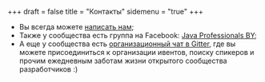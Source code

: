 +++
draft = false
title = "Контакты"
sidemenu = "true"
+++

<ul class="fa-ul">
  <li>Вы всегда можете <a href="mailto:java.professionalsby@gmail.com">написать нам</a>;</li>
  <li>Также у сообщества есть группа на Facebook: <a href="https://www.facebook.com/groups/535918699874448/" target="_blank"><i class="fa fa-facebook-square fa-lg"></i>Java Professionals BY</a>;</li>
  <li>А еще у сообщества есть <a href="https://gitter.im/JavaBy/Community" target="_blank"><i class="fa fa-github fa-fw"></i>организационный чат в Gitter</a>, где вы можете присоединиться к организации ивентов, поиску спикеров и прочим ежедневным заботам жизни открытого сообщества разработчиков :)</li>
</ul>